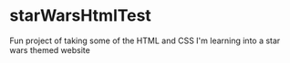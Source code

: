 # starWarsHtmlTest
Fun project of taking some of the HTML and CSS I'm learning into a star wars themed website
